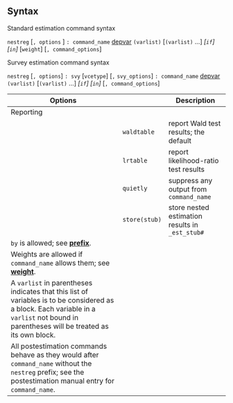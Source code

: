 ## Syntax

Standard estimation command syntax

`nestreg` \[`, options` \] `: command_name`
[depvar](http://www.stata.com/help.cgi?depvar)
`(varlist)` \[`(varlist)` ...\] _\[`if`\]
\[`in`\]_ \[`weight`\] \[`, command_options`\]

Survey estimation command syntax

`nestreg` \[`, options`\] `: svy` \[`vcetype`\] \[`,`
`svy_options`\] `: command_name`
[depvar](http://www.stata.com/help.cgi?depvar)
`(varlist)` \[`(varlist)` ...\] _\[`if`\]
\[`in`\]_ \[`, command_options`\]

| Options                                                                                                                                                                                  |               | Description                                       |
|------------------------------------------------------------------------------------------------------------------------------------------------------------------------------------------|---------------|---------------------------------------------------|
| Reporting                                                                                                                                                                                |               |                                                   |
|                                                                                                                                                                                          | `waldtable`   | report Wald test results; the default             |
|                                                                                                                                                                                          | `lrtable`     | report likelihood-ratio test results              |
|                                                                                                                                                                                          | `quietly`     | suppress any output from `command_name`           |
|                                                                                                                                                                                          | `store(stub)` | store nested estimation results in `_est_stub#` |
| `by` is allowed; see [<strong>prefix</strong>](http://www.stata.com/help.cgi?prefix).                                                                         |               |                                                   |
| Weights are allowed if `command_name` allows them; see [<strong>weight</strong>](http://www.stata.com/help.cgi?weight).                                       |               |                                                   |
| A `varlist` in parentheses indicates that this list of variables is to be considered as a block. Each variable in a `varlist` not bound in parentheses will be treated as its own block. |               |                                                   |
| All postestimation commands behave as they would after `command_name` without the `nestreg` prefix; see the postestimation manual entry for `command_name`.                              |               |                                                   |
